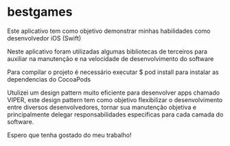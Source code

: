# bestgames

Este aplicativo tem como objetivo demonstrar minhas habilidades como desenvolvedor iOS (Swift)

Neste aplicativo foram utilizadas algumas bibliotecas de terceiros para auxiliar na manutenção e na velocidade de desenvolvimento do software

Para compilar o projeto é necessário executar $ pod install para instalar as dependencias do CocoaPods

Utulizei um design pattern muito eficiente para desenvolver apps chamado VIPER, este design pattern tem como objetivo flexibilizar o desenvolvimento entre diversos desenvolvedores, tornar sua manutenção objetiva e principalmente delegar responsabilidades especificas para cada camada do software.

Espero que tenha gostado do meu trabalho!
